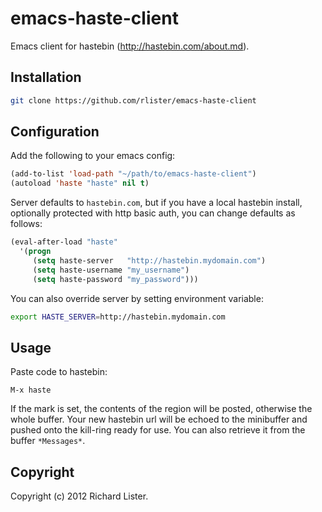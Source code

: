 # emacs-haste-client

Emacs client for hastebin (http://hastebin.com/about.md).

## Installation

```sh
git clone https://github.com/rlister/emacs-haste-client
```

## Configuration

Add the following to your emacs config:

```lisp
(add-to-list 'load-path "~/path/to/emacs-haste-client")
(autoload 'haste "haste" nil t)
```

Server defaults to `hastebin.com`, but if you have a local hastebin
install, optionally protected with http basic auth, you can change
defaults as follows:

```lisp
(eval-after-load "haste"
  '(progn
     (setq haste-server   "http://hastebin.mydomain.com")
     (setq haste-username "my_username")
     (setq haste-password "my_password")))
```

You can also override server by setting environment variable:

```sh
export HASTE_SERVER=http://hastebin.mydomain.com
```
  
## Usage

Paste code to hastebin:

```
M-x haste
```

If the mark is set, the contents of the region will be posted,
otherwise the whole buffer. Your new hastebin url will be echoed
to the minibuffer and pushed onto the kill-ring ready for use.
You can also retrieve it from the buffer `*Messages*`.

## Copyright

Copyright (c) 2012 Richard Lister.
